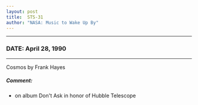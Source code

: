 ```yaml
---
layout: post
title:  STS-31
author: "NASA: Music to Wake Up By"
---
```


----
### DATE: April 28, 1990
----
Cosmos by Frank Hayes

##### Comment:
* on album Don't Ask in honor of Hubble Telescope
